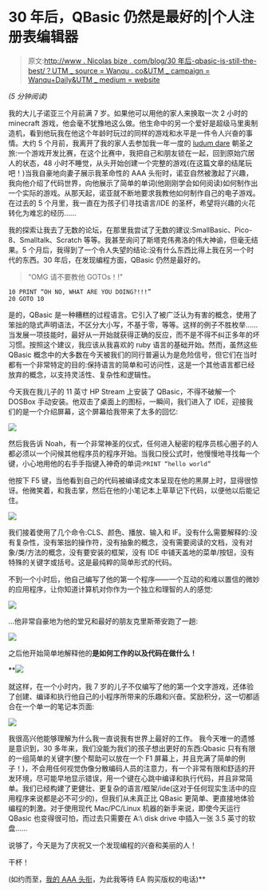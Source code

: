 # 30 年后，QBasic 仍然是最好的|个人注册表编辑器

> 原文:[http://www . Nicolas bize . com/blog/30 年后-qbasic-is-still-the-best/？UTM _ source = Wanqu . co&UTM _ campaign = Wanqu+Daily&UTM _ medium = website](http://www.nicolasbize.com/blog/30-years-later-qbasic-is-still-the-best/?utm_source=wanqu.co&utm_campaign=Wanqu+Daily&utm_medium=website)

*(5 分钟阅读)*

我的大儿子诺亚三个月前满 7 岁。如果他可以用他的家人来换取一次 2 小时的 minecraft 游戏，他会毫不犹豫地这么做。他生命中的另一个爱好是超级马里奥制造机，看到他玩我在他这个年龄时玩过的同样的游戏和水平是一件令人兴奋的事情。大约 5 个月前，我离开了我的家人去参加我一年一度的 [ludum dare](http://ludumdare.com/compo/) 朝圣之旅:一个游戏开发比赛，在这个比赛中，我把自己和朋友锁在一起，回到原始穴居人的状态，48 小时不睡觉，从头开始创建一个完整的游戏(在这篇文章的结尾玩吧！)当我自豪地向妻子展示我革命性的 AAA 头衔时，诺亚自然被激起了兴趣，我向他介绍了代码世界，向他展示了简单的单词(他刚刚学会如何阅读)如何制作出一个实际的游戏。从那天起，诺亚就不断地要求我教他如何制作自己的电子游戏。在过去的 5 个月里，我一直在为孩子们寻找语言/IDE 的圣杯，希望将兴趣的火花转化为难忘的经历……

我的探索让我去了无数的论坛，在那里我尝试了无数的建议:SmallBasic、Pico-8、Smalltalk、Scratch 等等。我甚至询问了斯塔克伟弗洛的伟大神谕，但毫无结果。5 个月后，我得到了一个令人失望的结论:没有什么东西比得上我在另一个时代的东西。30 年后，在发现编程方面，QBasic 仍然是最好的。

> “OMG 请不要教他 GOTOs！!"

```
10 PRINT “OH NO, WHAT ARE YOU DOING?!!!”
20 GOTO 10
```

是的，QBasic 是一种糟糕的过程语言。它引入了被广泛认为有害的概念，使用了笨拙的隐式声明语法，不区分大小写，不基于零，等等。这样的例子不胜枚举……当发展一项技能时，最好从一开始就获得正确的反应，而不是不得不纠正多年的坏习惯。按照这个建议，我应该从我喜欢的 ruby 语言的基础开始。然而，虽然这些 QBasic 概念中的大多数在今天被我们的同行普遍认为是危险信号，但它们在当时都有一个非常特定的目的:保持语言的简单和可访问性，这是一个其他语言都已经放弃的概念，以支持灵活性、复杂性和逻辑性。

今天我在我儿子的 11 英寸 HP Stream 上安装了 QBasic，不得不破解一个 DOSBox 手动安装。他双击了桌面上的图标，一瞬间，我们进入了 IDE，迎接我们的是一个介绍屏幕，这个屏幕给我带来了太多的回忆:

![](../Images/353747bd048052098af209610e677d20.png)

然后我告诉 Noah，有一个非常神圣的仪式，任何进入秘密的程序员核心圈子的人都必须以一个问候其他程序员的程序开始。当我口授公式时，他慢慢地寻找每一个键，小心地用他的右手手指键入神奇的单词:`PRINT “hello world”`

他按下 F5 键，当他看到自己的代码被编译成文本呈现在他的黑屏上时，显得很惊讶。他微笑着，和我击掌，然后在他的小笔记本上草草记下代码，以便他以后能记住。

![](../Images/cfabe73e8791963c562826c344eb60ad.png)

我们接着使用了几个命令:CLS、颜色、播放、输入和 IF。没有什么需要解释的:没有复杂性，没有笨拙的操作符，没有抽象的概念，没有需要阅读的文档，没有对象/类/方法的概念，没有要安装的框架，没有 IDE 中铺天盖地的菜单/按钮，没有特殊的关键字或括号。这是最纯粹的简单形式的代码。

不到一个小时后，他自己编写了他的第一个程序——一个互动的和难以置信的微妙的应用程序，让你知道计算机对你作为一个独立和理智的人的感觉:

![](../Images/71c16b116d51f42f111052d658e89c3f.png)

…他非常自豪地为他的堂兄和最好的朋友克里斯蒂安跑了一趟:

![](../Images/4dcc5351ebcbbd506f362181645b3e48.png)

之后他开始简单地解释他的**是如何工作的以及代码在做什么！**

 **![](../Images/0825dfc4a46ff55d6724b490a10dc605.png)

就这样，在一个小时内，我 7 岁的儿子不仅编写了他的第一个文字游戏，还体验了创建、编译和执行他自己的小程序所带来的乐趣和兴奋。奖励积分，这一切都适合在一个单一的笔记本页面:

![](../Images/58f60d3d4afa09042befcc614a946c09.png)

我很高兴他能够理解为什么我一直说我有世界上最好的工作。 我今天唯一的遗憾是意识到，30 多年来，我们没能为我们的孩子想出更好的东西:Qbasic 只有有限的一组简单的关键字(整个帮助可以放在一个 F1 屏幕上，并且充满了简单的例子！)，不会用任何视觉伪像分散编码人员的注意力，有一个非常有限和舒适的开发环境，尽可能早地显示错误，用一个键在心跳中编译和执行代码，并且非常简单。我们已经构建了更健壮、更复杂的语言/框架/ide(这对于任何现实生活中的应用程序来说都是必不可少的)，但我们从未真正比 QBasic 更简单、更直接地体验编程的刺激。对于使用现代 Mac/PC/Linux 机器的新手来说，即使今天运行 QBasic 也变得很可怕，而过去只需要在 A:\ disk drive 中插入一张 3.5 英寸的软盘……

说够了，今天是为了庆祝又一个发现编程的兴奋和美丽的人！

干杯！

(如约而至，[我的 AAA 头衔](http://nicolasbize.com/ld34/)，为此我等待 EA 购买版权的电话)**
